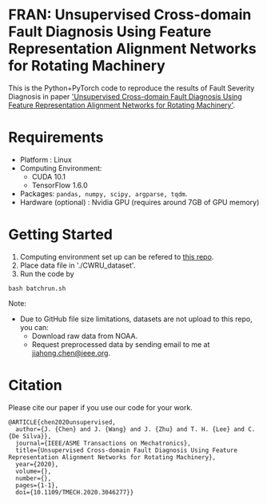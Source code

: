 # FRAN: Unsupervised Cross-domain Fault Diagnosis Using Feature Representation Alignment Networks for Rotating Machinery
This is the Python+PyTorch code to reproduce the results of Fault Severity Diagnosis in paper ['Unsupervised Cross-domain Fault Diagnosis Using Feature Representation Alignment Networks for Rotating Machinery'](https://ieeexplore.ieee.org/document/9301443).

# Requirements
* Platform : Linux 
* Computing Environment:
  * CUDA 10.1 
  * TensorFlow 1.6.0
* Packages: ```pandas, numpy, scipy, argparse, tqdm```.
* Hardware (optional) : Nvidia GPU (requires around 7GB of GPU memory)

# Getting Started
1. Computing environment set up can be refered to [this repo](https://github.com/JiahongChen/Set-up-deep-learning-frameworks-with-GPU-on-Google-Cloud-Platform). 
1. Place data file in './CWRU_dataset'.
1. Run the code by
```
bash batchrun.sh
```
Note:
* Due to GitHub file size limitations, datasets are not upload to this repo, you can:
  * Download raw data from NOAA.
  * Request preprocessed data by sending email to me at jiahong.chen@ieee.org.





# Citation
Please cite our paper if you use our code for your work.
```
@ARTICLE{chen2020unsupervised,
  author={J. {Chen} and J. {Wang} and J. {Zhu} and T. H. {Lee} and C. {De Silva}},
  journal={IEEE/ASME Transactions on Mechatronics}, 
  title={Unsupervised Cross-domain Fault Diagnosis Using Feature Representation Alignment Networks for Rotating Machinery}, 
  year={2020},
  volume={},
  number={},
  pages={1-1},
  doi={10.1109/TMECH.2020.3046277}}
```
